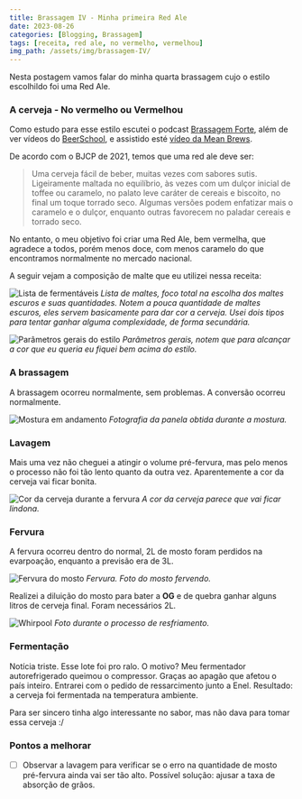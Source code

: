 ```yaml
---
title: Brassagem IV - Minha primeira Red Ale
date: 2023-08-26
categories: [Blogging, Brassagem]
tags: [receita, red ale, no vermelho, vermelhou]
img_path: /assets/img/brassagem-IV/
---
```


Nesta postagem vamos falar do minha quarta brassagem cujo o estilo escolhildo foi uma Red Ale.

### A cerveja - No vermelho ou Vermelhou

 Como estudo para esse estilo escutei o podcast [Brassagem Forte](https://www.brassagemforte.com.br/32-brassando-com-estilo-irish-red-ale/), além de ver vídeos do [BeerSchool](https://www.youtube.com/c/BeerSchool), e assistido esté [vídeo da Mean Brews](https://www.youtube.com/watch?v=xa5Nl1VMWuk).
 
 
De acordo com o  BJCP de 2021, temos que uma red ale deve ser:

>  Uma cerveja fácil de beber, muitas vezes
com sabores sutis. Ligeiramente maltada no equilíbrio, às vezes com um dulçor inicial de toffee ou caramelo, no palato leve
caráter de cereais e biscoito, no final um toque torrado seco.
Algumas versões podem enfatizar mais o caramelo e o dulçor,
enquanto outras favorecem no paladar cereais e torrado seco.

No entanto, o meu objetivo foi criar uma Red Ale, bem vermelha, que agradece a todos, porém menos doce, com menos caramelo do que encontramos normalmente no mercado nacional.

A seguir vejam a composição de malte que eu utilizei nessa receita:

![Lista de fermentáveis](fermentaveis.png)
_Lista de maltes, foco total na escolha dos maltes escuros e suas quantidades. Notem a pouca quantidade de maltes escuros, eles servem basicamente para dar cor a cerveja. Usei dois tipos para tentar ganhar alguma complexidade, de forma secundária._

![Parâmetros gerais do estilo](parametros.png)
_Parâmetros gerais, notem que para alcançar a cor que eu queria eu fiquei bem acima do estilo._

### A brassagem

A brassagem ocorreu normalmente, sem problemas.
A conversão ocorreu normalmente.

![Mostura em andamento](mostura.jpg)
_Fotografia da panela obtida durante a mostura._

### Lavagem

Mais uma vez não cheguei a atingir o volume pré-fervura, mas pelo menos o processo não foi tão lento quanto da outra vez. Aparentemente a cor da cerveja vai ficar bonita.

![Cor da cerveja durante a fervura](cor.jpg)
_A cor da cerveja parece que vai ficar lindona._

### Fervura

A fervura ocorreu dentro do normal, 2L de mosto foram perdidos na evarpoação, enquanto a previsão era de 3L.

![Fervura do mosto ](fervura.jpg)
_Fervura. Foto do mosto fervendo._

Realizei a diluição do mosto para bater a **OG** e de quebra ganhar alguns litros de cerveja final. Foram necessários 2L.

![Whirpool](whirpool)
_Foto durante o processo de resfriamento._


### Fermentação

Notícia triste. Esse lote foi pro ralo. O motivo? Meu fermentador autorefrigerado queimou o compressor. Graças ao apagão que afetou o país inteiro. Entrarei com o pedido de ressarcimento junto a Enel. Resultado: a cerveja foi fermentada na temperatura ambiente.

Para ser sincero tinha algo interessante no sabor, mas não dava para tomar essa cerveja :/


### Pontos a melhorar

- [ ] Observar a lavagem para verificar se o erro na quantidade de mosto pré-fervura ainda vai ser tão alto. Possível solução: ajusar a taxa de absorção de grãos.

